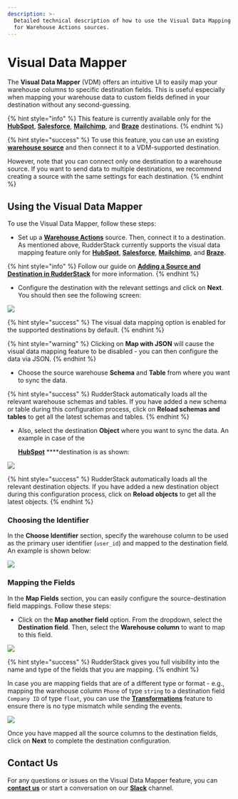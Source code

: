 ```yaml
---
description: >-
  Detailed technical description of how to use the Visual Data Mapping feature
  for Warehouse Actions sources.
---
```


# Visual Data Mapper

The **Visual Data Mapper** \(VDM\) offers an intuitive UI to easily map your warehouse columns to specific destination fields. This is useful especially when mapping your warehouse data to custom fields defined in your destination without any second-guessing.

{% hint style="info" %}
This feature is currently available only for the [**HubSpot**](../destinations/crm/hubspot.md), [**Salesforce**](../destinations/crm/salesforce.md), [**Mailchimp**](../destinations/marketing/mailchimp.md), and [**Braze**](../destinations/marketing/braze.md) destinations.
{% endhint %}

{% hint style="success" %}
To use this feature, you can use an existing [**warehouse source**](./) and then connect it to a VDM-supported destination.

However, note that you can connect only one destination to a warehouse source. If you want to send data to multiple destinations, we recommend creating a source with the same settings for each destination.
{% endhint %}

## Using the Visual Data Mapper

To use the Visual Data Mapper, follow these steps:

* Set up a [**Warehouse Actions**](./) source. Then, connect it to a destination. As mentioned above, RudderStack currently supports the visual data mapping feature only for [**HubSpot**](../destinations/crm/hubspot.md), [**Salesforce**](../destinations/crm/salesforce.md), [**Mailchimp**](../destinations/marketing/mailchimp.md), and [**Braze**](../destinations/marketing/braze.md)**.**

{% hint style="info" %}
Follow our guide on [**Adding a Source and Destination in RudderStack**](../connections/adding-source-and-destination-rudderstack.md) for more information.
{% endhint %}

* Configure the destination with the relevant settings and click on **Next**. You should then see the following screen:

  


![](../.gitbook/assets/1%20%2828%29.png)

{% hint style="success" %}
The visual data mapping option is enabled for the supported destinations by default. 
{% endhint %}

{% hint style="warning" %}
Clicking on **Map with JSON** will cause the visual data mapping feature to be disabled - you can then configure the data via JSON.
{% endhint %}

* Choose the source warehouse **Schema** and **Table** from where you want to sync the data.

{% hint style="success" %}
RudderStack automatically loads all the relevant warehouse schemas and tables. If you have added a new schema or table during this configuration process, click on **Reload schemas and tables** to get all the latest schemas and tables.
{% endhint %}

* Also, select the destination **Object** where you want to sync the data. An example in case of the 

  [**HubSpot**](../destinations/crm/hubspot.md) ****destination is as shown:

![](../.gitbook/assets/2%20%2831%29.png)

{% hint style="success" %}
RudderStack automatically loads all the relevant destination objects. If you have added a new destination object during this configuration process, click on **Reload objects** to get all the latest objects.
{% endhint %}

### Choosing the Identifier

In the **Choose Identifier** section, specify the warehouse column to be used as the primary user identifier \(`user_id`\) and mapped to the destination field. An example is shown below:

![](../.gitbook/assets/3%20%2828%29.png)

### Mapping the Fields

In the **Map Fields** section, you can easily configure the source-destination field mappings. Follow these steps:

* Click on the **Map another field** option. From the dropdown, select the **Destination field**. Then, select the **Warehouse column** to want to map to this field.

![](../.gitbook/assets/image%20%2896%29.png)

{% hint style="success" %}
RudderStack gives you full visibility into the name and type of the fields that you are mapping. 
{% endhint %}

In case you are mapping fields that are of a different type or format - e.g., mapping the warehouse column `Phone` of type `string` to a destination field `Company ID` of type `float`, you can use the [**Transformations**](../adding-a-new-user-transformation-in-rudderstack/) feature to ensure there is no type mismatch while sending the events.

![](../.gitbook/assets/6%20%2823%29.png)

Once you have mapped all the source columns to the destination fields, click on **Next** to complete the destination configuration.

## Contact Us

For any questions or issues on the Visual Data Mapper feature, you can [**contact us**](mailto:%20docs@rudderstack.com) or start a conversation on our [**Slack**](https://resources.rudderstack.com/join-rudderstack-slack) channel.


